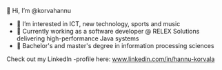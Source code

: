 👋 Hi, I’m @korvahannu
- 👀 I’m interested in ICT, new technology, sports and music
- 💼 Currently working as a software developer @ RELEX Solutions delivering high-performance Java systems
- 🌱 Bachelor's and master's degree in information processing sciences

Check out my LinkedIn -profile here: www.linkedin.com/in/hannu-korvala

